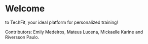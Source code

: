 # Welcome 
<p> to TechFit, your ideal platform for personalized training! </p>
Contributors: Emily Medeiros, Mateus Lucena, Mickaelle Karine and Riversson Paulo. 

